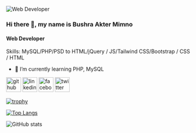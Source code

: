 ![Web Developer](https://pbs.twimg.com/profile_banners/1810847630144196609/1738243810/1080x360)

### Hi there 👋, my name is Bushra Akter Mimno

#### Web Developer

Skills: MySQL/PHP/PSD to HTML/jQuery / JS/Tailwind CSS/Bootstrap / CSS / HTML 

- 🌱 I’m currently learning PHP, MySQL 

[<img src='https://cdn.jsdelivr.net/npm/simple-icons@3.0.1/icons/github.svg' alt='github' height='40'>](https://github.com/BushraAkterMimno)  [<img src='https://cdn.jsdelivr.net/npm/simple-icons@3.0.1/icons/linkedin.svg' alt='linkedin' height='40'>](https://www.linkedin.com/in/in/bushra-akter-mimno/)  [<img src='https://cdn.jsdelivr.net/npm/simple-icons@3.0.1/icons/facebook.svg' alt='facebook' height='40'>](https://www.facebook.com/bushra.akter.mimno.2024)  [<img src='https://cdn.jsdelivr.net/npm/simple-icons@3.0.1/icons/twitter.svg' alt='twitter' height='40'>](https://twitter.com/@Bushra3690)  

[![trophy](https://github-profile-trophy.vercel.app/?username=BushraAkterMimno)](https://github.com/ryo-ma/github-profile-trophy)

[![Top Langs](https://github-readme-stats.vercel.app/api/top-langs/?username=BushraAkterMimno)](https://github.com/anuraghazra/github-readme-stats)

![GitHub stats](https://github-readme-stats.vercel.app/api?username=BushraAkterMimno&show_icons=true)  
